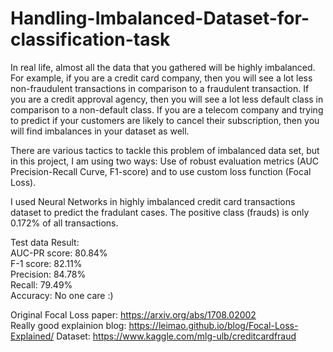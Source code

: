 # Handling-Imbalanced-Dataset-for-classification-task

In real life, almost all the data that you gathered will be highly imbalanced. For example, if you are a credit card company, then you will see a lot less non-fraudulent transactions in comparison to a fraudulent transaction. If you are a credit approval agency, then you will see a lot less default class in comparison to a non-default class. If you are a telecom company and trying to predict if your customers are likely to cancel their subscription, then you will find imbalances in your dataset as well.

There are various tactics to tackle this problem of imbalanced data set, but in this project, I am using two ways: Use of robust evaluation metrics (AUC Precision-Recall Curve, F1-score) and to use custom loss function (Focal Loss).

I used Neural Networks in highly imbalanced credit card transactions dataset to predict the fradulant cases. The positive class (frauds) is only 0.172% of all transactions.   

Test data Result:  
	AUC-PR score: 80.84%  
	F-1 score: 82.11%   
	Precision: 84.78%  
	Recall: 79.49%  
	Accuracy: No one care :)  

Original Focal Loss paper: https://arxiv.org/abs/1708.02002  
Really good explainion blog: https://leimao.github.io/blog/Focal-Loss-Explained/
Dataset: https://www.kaggle.com/mlg-ulb/creditcardfraud
